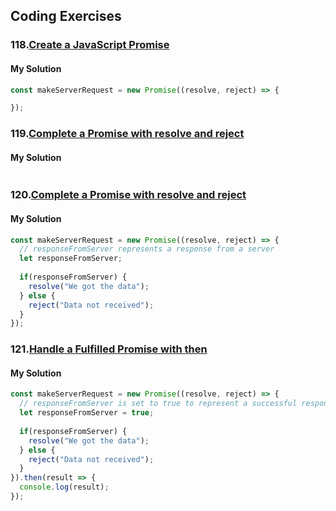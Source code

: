 ## Coding Exercises
### 118.[Create a JavaScript Promise](https://www.freecodecamp.org/learn/javascript-algorithms-and-data-structures/es6/create-a-javascript-promise)
#### My Solution
```javascript
const makeServerRequest = new Promise((resolve, reject) => {

});
```
### 119.[Complete a Promise with resolve and reject](https://www.freecodecamp.org/learn/javascript-algorithms-and-data-structures/es6/complete-a-promise-with-resolve-and-reject)
#### My Solution
```javascript

```
### 120.[Complete a Promise with resolve and reject](https://www.freecodecamp.org/learn/javascript-algorithms-and-data-structures/es6/complete-a-promise-with-resolve-and-reject)
#### My Solution
```javascript
const makeServerRequest = new Promise((resolve, reject) => {
  // responseFromServer represents a response from a server
  let responseFromServer;
    
  if(responseFromServer) {
    resolve("We got the data");
  } else {  
    reject("Data not received");
  }
});
```
### 121.[Handle a Fulfilled Promise with then](https://www.freecodecamp.org/learn/javascript-algorithms-and-data-structures/es6/handle-a-fulfilled-promise-with-then)
#### My Solution
```javascript
const makeServerRequest = new Promise((resolve, reject) => {
  // responseFromServer is set to true to represent a successful response from a server
  let responseFromServer = true;
    
  if(responseFromServer) {
    resolve("We got the data");
  } else {  
    reject("Data not received");
  }
}).then(result => {
  console.log(result);
});
```
